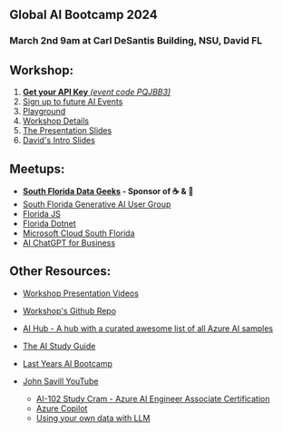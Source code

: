 <link rel='stylesheet' href='https://cdn.jsdelivr.net/gh/kognise/water.css@latest/dist/dark.min.css'>

## Global AI Bootcamp 2024
### March 2nd 9am at Carl DeSantis Building, NSU, David FL

## Workshop:
1) [**Get your API Key** *(event code PQJBB3)*](https://global-ai-communiy.zapier.app/workshop-key?field-8ec4=PQJBB3)<br />
2) [Sign up to future AI Events](https://mailchi.mp/918b2bbcebcf/ai-workshop)<br />
3) [Playground](https://playground.globalai.community/) <br />
4) [Workshop Details](https://globalaicommunity.github.io/global-ai-bootcamp-2024/)<br />
5) [The Presentation Slides](https://docs.google.com/presentation/d/e/2PACX-1vR95Qb2DAk8BJpiVmZDGFPR74aZmAso5H6L7sshKIBnv1EDxYKw21fJVILrtiojgt-uYq9pRdq7GFRn/pub)<br />
6) [David's Intro Slides](https://alongside-cc.github.io/sofla-ai-workshop-intro)<br />


## Meetups:
- **[South Florida Data Geeks](https://www.meetup.com/soflodatageeks/) - Sponsor of ☕ & 🥯**
- [South Florida Generative AI User Group](https://www.meetup.com/southfloridagenaiug/)
- [Florida JS](https://www.meetup.com/floridajs/)
- [Florida Dotnet](https://www.meetup.com/fladotnet/)
- [Microsoft Cloud South Florida](https://www.meetup.com/mcsfug/)
- [AI ChatGPT for Business](https://www.meetup.com/boca-area-ai-chatgpt-for-business/)


## Other Resources:
- [Workshop Presentation Videos](https://globalaicommunity.github.io/global-ai-bootcamp-2024/presentations/)
  
- [Workshop's Github Repo](https://github.com/GlobalAICommunity/global-ai-bootcamp-2024?tab=readme-ov-file)

- [AI Hub - A hub with a curated awesome list of all Azure AI samples](https://github.com/Azure-Samples/azure-ai)

- [The AI Study Guide](https://techcommunity.microsoft.com/t5/ai-azure-ai-services-blog/the-ai-study-guide-azure-s-top-free-resources-for-learning/ba-p/4036890)

- [Last Years AI Bootcamp](https://aiworkshop.moo.com/aibootcamp/)

- [John Savill YouTube]([https://www.youtube.com/watch?v=I7fdWafTcPY](https://www.youtube.com/@NTFAQGuy))
  - [AI-102 Study Cram - Azure AI Engineer Associate Certification](https://www.youtube.com/watch?v=I7fdWafTcPY)    
  - [Azure Copilot](https://youtu.be/-qZZnwgb2ss)
  - [Using your own data with LLM](https://youtu.be/D8N44J5-6TM)
